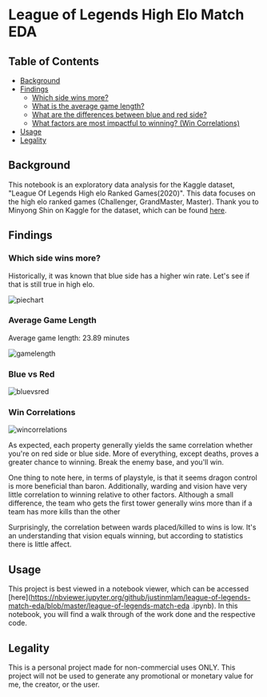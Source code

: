 # League of Legends High Elo Match EDA

## Table of Contents
* [Background](#background)
* [Findings](#findings)
  * [Which side wins more?](#which-side-wins-more)
  * [What is the average game length?](#average-game-length)
  * [What are the differences between blue and red side?](#blue-vs-red)
  * [What factors are most impactful to winning? (Win Correlations)](#win-correlations)
* [Usage](#usage)
* [Legality](#legality)

## Background
This notebook is an exploratory data analysis for the Kaggle dataset, "League Of Legends High elo Ranked Games(2020)". This data focuses on the high elo ranked games (Challenger, GrandMaster, Master). Thank you to Minyong Shin on Kaggle for the dataset, which can be found [here](https://www.kaggle.com/gyejr95/league-of-legends-challenger-ranked-games2020).

## Findings

### Which side wins more?

Historically, it was known that blue side has a higher win rate. Let's see if that is still true in high elo.

![piechart](https://user-images.githubusercontent.com/50093891/80163054-cd52f080-8589-11ea-86cf-6b70a535e3be.png)


### Average Game Length

Average game length: 23.89 minutes

![gamelength](https://user-images.githubusercontent.com/50093891/80163072-d93eb280-8589-11ea-912a-a32626bdb415.png)


### Blue vs Red
![bluevsred](https://user-images.githubusercontent.com/50093891/80163095-e8bdfb80-8589-11ea-862a-b735743f7670.png)


### Win Correlations
![wincorrelations](https://user-images.githubusercontent.com/50093891/80163165-1a36c700-858a-11ea-8698-00f01910f6b8.png)

As expected, each property generally yields the same correlation whether you're on red side or blue side. More of everything, except deaths, proves a greater chance to winning. Break the enemy base, and you'll win.

One thing to note here, in terms of playstyle, is that it seems dragon control is more beneficial than baron. Additionally, warding and vision have very little correlation to winning relative to other factors. Although a small difference, the team who gets the first tower generally wins more than if a team has more kills than the other

Surprisingly, the correlation between wards placed/killed to wins is low. It's an understanding that vision equals winning, but according to statistics there is little affect.

## Usage

This project is best viewed in a notebook viewer, which can be accessed [here](https://nbviewer.jupyter.org/github/justinmlam/league-of-legends-match-eda/blob/master/league-of-legends-match-eda
.ipynb). In this notebook, you will find a walk through of the work done and the respective code.

## Legality
This is a personal project made for non-commercial uses ONLY. This project will not be used to generate any promotional or monetary value for me, the creator, or the user.